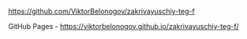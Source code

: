 https://github.com/ViktorBelonogov/zakrivayuschiy-teg-f

GitHub Pages - https://viktorbelonogov.github.io/zakrivayuschiy-teg-f/
